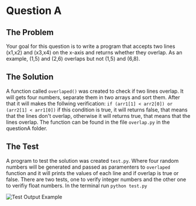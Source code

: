 # Question A

## The Problem
  Your goal for this question is to write a program that accepts two lines (x1,x2) and (x3,x4) on the x-axis and returns whether they overlap. As an example, (1,5) and (2,6) overlaps but not (1,5) and (6,8).

## The Solution
  A function called `overlaped()` was created to check if two lines overlap. It will gets four numbers, separate them in two arrays and sort them. After that it will makes the follwing verification: `if (arr1[1] < arr2[0]) or (arr2[1] < arr1[0])` if this condition is true, it will returns false, that means that the lines don't overlap, otherwise it will returns true, that means that the lines overlap.
The function can be found in the file `overlap.py` in the questionA folder.

## The Test
  A program to test the solution was created `test.py`. Where four random numbers will be generated and passed as paramenters to `overlaped` function and it will prints the values of each line and if overlap is true or false. There are two tests, one to verify integer numbers and the other one to verifiy float numbers. In the terminal run `python test.py`
  
![Test Output Example](Ormuco_Python/questionA/test_output.JPG)
